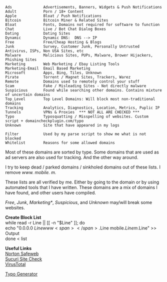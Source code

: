     Ads              Advertisements, Banners, Widgets & Push Notifications  
    Adult            Porn / 18+ Content  
    Apple            Bloat / Push Notifications  
    Bitcoin          Bitcoin Miner & Related Sites  
    Bloat            Fonts, Domains not required for software to function  
    Chat             Live / Bot Chat Dialog Boxes  
    Dating           Dating Sites  
    Dynamic          Dynamic DNS:  DNS --> IP  
    Free             Free/Cheap Hosting & Blogs  
    Junk             Survey, Customer Junk, Personally Untrusted Antivirus, ISPs, Non USA Sites, etc  
    Malware          Malicious Sites, PUPs, Malware, Brower Hijackers, Phishing Sites  
    Marketing        Web Marketing / Ebay Listing Tools  
    Marketing-Email  Email Based Marketing  
    Microsoft        Apps, Bing, Tiles, Unknown  
    Pirate           Torrent / Magnet Sites, Trackers, Warez  
    Remote           Domains used to remotely control your stuff  
    Scam             Fake / Misleading Sites - Not directly malware  
    Suspicious       Found while searching other domains. Contains mixture of uncertain domains  
    Top_Level        Top Level Domains: Will block most non-traditional domains  
    Tracking         Analytics, Diagnostics, Location, Metrics, Puplic IP  
    Tunnels          VPNs & Proxies  *** NOT ALL ARE CHECKED ***  
    Typo             Typosquatting / Misspelling of websites. Custom script + domaincheckplugin.com/typo  
    Unknown          Site that have appeared in my logs  
  
    Filter           Used by my parse script to show me what is not blocked
    Whitelist        Reasons for some allowed domains  

Most of these domains are sorted by type. Some domains that are used as ad servers are also used for tracking. And the other way around.

I try to keep dead / parked domains / sinkholed domains out of these lists. I remove _www<span></span>._ _mobile._ _m._

These lists are all verified by me. Either by going to the domain or by using automated tools that I have written. These domains are a mix of domains I have found, and other users have compiled.


_Free_, _Junk_, _Marketing*_, _Suspicious_, and _Unknown_ may/will break some websites.
  
  
**Create Block List**  
  while read -r Line || [[ -n "$Line" ]]; do  
  echo "0.0.0.0 $Line www<span></span>.$Line mobile.$Line m.$Line" >> Output  
  done < list
  
  
__**Useful Links**__  
[Norton Safeweb](https://safeweb.norton.com/)  
[Sucuri Site Check](https://sitecheck.sucuri.net/)  
[VirusTotal](https://www.virustotal.com/gui/home/url)  
  
[Typo Generator](http://domaincheckplugin.com/typo)
